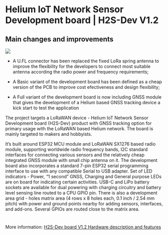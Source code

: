 # Helium IoT Network Sensor Development board | H2S-Dev V1.2
## Main changes and improvements

![](https://github.com/hobbyiot/HELIUM-SENSORS/blob/main/H2S-Dev%20V1.2/PICS/H2S-Dev%20V1.2%20PER.PNG)

- A U.FL connector has been replaced the fixed LoRa spring antenna to improve the flexibility for the developers to connect most suitable antenna according the radio power and frequency requirements;

- A Basic variant of the development board has been defined as a cheap version of the PCB to improve cost efectiveness and design flexibility;

- A Full variant of the development board is now including GNSS module that gives the development of a Helium based GNSS tracking device a kick start to test the application

The project targets a LoRaWAN device - Helium IoT Network Sensor Development board (H2S-Dev) product with GNSS tracking option for primary usage with the LoRaWAN based Helium network. The board is mainly targeted to makers and hobbyists.

It’s built around ESP32 MCU module and LoRaWAN SX1276 based radio module, supporting worldwide radio frequency bands, I2C standard interfaces for connecting various sensors and the relatively cheap integrated GNSS module with small chip antenna on it. The development board also incorporates a standard 7-pin ESP32 serial programming interface to use with any compatible Serial to USB adapter. Set of LED indicators - Power, “1 second” GNSS, Charging and General purpose LEDs are on board for indicating certain activities. USB-C and LiPo battery sockets are available for dual powering with charging circuitry and battery level sensing line routed to a CPU GPIO pin. There is also a development area grid - holes matrix area (4 rows x 8 holes each, 0.1 inch / 2.54 mm pitch) with power and ground points nearby for adding sensors, interfaces, and add-ons. Several GPIOs are routed close to the matrix area.
#
More information: [H2S-Dev board V1.2 Hardware description and features](https://github.com/hobbyiot/HELIUM-SENSORS/blob/main/H2S-Dev%20V1.2/H2S-Dev%20board%20V1.2%20Hardware%20description%20and%20features.pdf)


